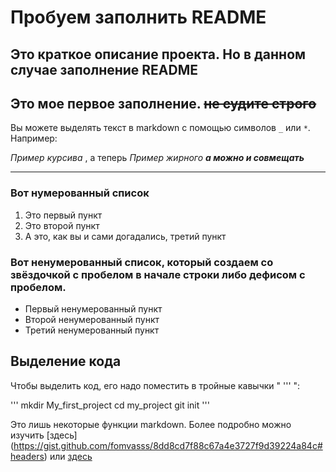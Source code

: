 # Пробуем заполнить README
Это краткое описание проекта. Но в данном случае заполнение README
---

## Это мое первое заполнение. ~~не судите строго~~


Вы можете выделять текст в markdown с помощью символов `_` или `*`. Например:

_Пример курсива_ , а теперь *Пример жирного* 
**_а можно и совмещать_**

---

### Вот нумерованный список

1. Это первый пункт
2. Это второй пункт
3. А это, как вы и сами догадались, третий пункт

### Вот ненумерованный список, который создаем со звёздочкой с пробелом в начале строки либо дефисом с пробелом.

- Первый ненумерованный пункт
- Второй ненумерованный пункт
- Третий ненумерованный пункт

## Выделение кода

Чтобы выделить код, его надо поместить в тройные кавычки " ''' ":

'''
mkdir My_first_project
cd my_project
git init
'''

Это лишь некоторые функции markdown. Более подробно можно изучить [здесь] (https://gist.github.com/fomvasss/8dd8cd7f88c67a4e3727f9d39224a84c#headers) или [здесь](https://www.markdownguide.org/cheat-sheet/)